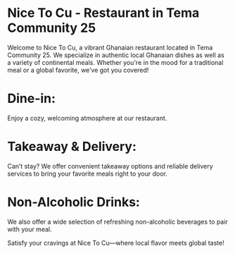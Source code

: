# Nice To Cu - Restaurant in Tema Community 25

Welcome to Nice To Cu, a vibrant Ghanaian restaurant located in Tema Community 25. We specialize in authentic local Ghanaian dishes as well as a variety of continental meals. Whether you're in the mood for a traditional meal or a global favorite, we’ve got you covered!

# Dine-in:

Enjoy a cozy, welcoming atmosphere at our restaurant.

# Takeaway & Delivery:

Can’t stay? We offer convenient takeaway options and reliable delivery services to bring your favorite meals right to your door.

# Non-Alcoholic Drinks: 

We also offer a wide selection of refreshing non-alcoholic beverages to pair with your meal.

Satisfy your cravings at Nice To Cu—where local flavor meets global taste!
